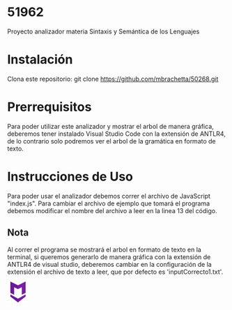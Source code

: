 # 51962
Proyecto analizador materia Sintaxis y Semántica de los Lenguajes

# Instalación
Clona este repositorio: git clone https://github.com/mbrachetta/50268.git

# Prerrequisitos
Para poder utilizar este analizador y mostrar el arbol de manera gráfica, deberemos tener instalado Visual Studio Code con la extensión de ANTLR4, de lo contrario solo podremos ver el arbol de la gramática en formato de texto.

# Instrucciones de Uso
Para poder usar el analizador debemos correr el archivo de JavaScript "index.js". Para cambiar el archivo de ejemplo que tomará el programa debemos modificar el nombre del archivo a leer en la linea 13 del código.
## Nota
Al correr el programa se mostrará el arbol en formato de texto en la terminal, si queremos generarlo de manera gráfica con la extensión de ANTLR4 de visual studio, deberemos cambiar en la configuración de la extensión el archivo de texto a leer, que por defecto es 'inputCorrecto1.txt'.

![alt text](https://github.com/adam-p/markdown-here/raw/master/src/common/images/icon48.png "Logo Title Text 1")
